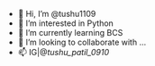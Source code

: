 - 👋 Hi, I’m @tushu1109
- 👀 I’m interested in Python
- 🌱 I’m currently learning BCS 
- 💞️ I’m looking to collaborate with ...
- 📫 IG|@_tushu_patil_0910_

<!---
tushu1109/tushu1109 is a ✨ special ✨ repository because its `README.md` (this file) appears on your GitHub profile.
You can click the Preview link to take a look at your changes.
--->
